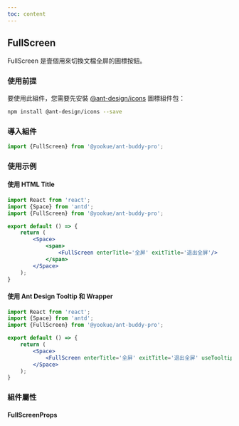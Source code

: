 ```yaml
---
toc: content
---
```


## FullScreen

FullScreen 是壹個用來切換文檔全屏的圖標按鈕。

### 使用前提

要使用此組件，您需要先安裝 [@ant-design/icons](https://github.com/ant-design/ant-design-icons) 圖標組件包：

```bash
npm install @ant-design/icons --save
```

### 導入組件

```jsx | pure
import {FullScreen} from '@yookue/ant-buddy-pro';
```

### 使用示例

#### 使用 HTML Title

```jsx
import React from 'react';
import {Space} from 'antd';
import {FullScreen} from '@yookue/ant-buddy-pro';

export default () => {
    return (
        <Space>
            <span>
                <FullScreen enterTitle='全屏' exitTitle='退出全屏'/>
            </span>
        </Space>
    );
}
```

#### 使用 Ant Design Tooltip 和 Wrapper

```jsx
import React from 'react';
import {Space} from 'antd';
import {FullScreen} from '@yookue/ant-buddy-pro';

export default () => {
    return (
        <Space>
            <FullScreen enterTitle='全屏' exitTitle='退出全屏' useTooltip={true} useWrapper='div'/>
        </Space>
    );
}
```

### 組件屬性

#### FullScreenProps

<API src="@/field/FullScreen/index.tsx" hideTitle></API>
